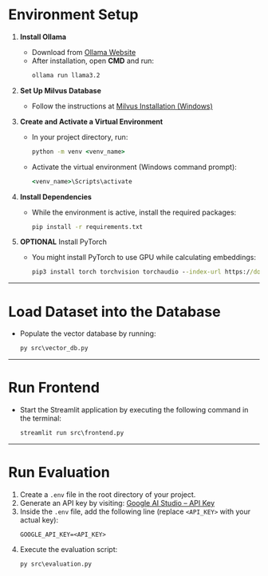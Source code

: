 # Environment Setup

1. **Install Ollama**  
   - Download from [Ollama Website](https://ollama.com/download/windows)  
   - After installation, open **CMD** and run:  
     ```cmd
     ollama run llama3.2
     ```

2. **Set Up Milvus Database**  
   - Follow the instructions at [Milvus Installation (Windows)](https://milvus.io/docs/install_standalone-windows.md)

3. **Create and Activate a Virtual Environment**  
   - In your project directory, run:  
     ```cmd
     python -m venv <venv_name>
     ```
   - Activate the virtual environment (Windows command prompt):  
     ```cmd
     <venv_name>\Scripts\activate
     ```

4. **Install Dependencies**  
   - While the environment is active, install the required packages:  
     ```cmd
     pip install -r requirements.txt
     ```

5. **OPTIONAL** Install PyTorch
   - You might install PyTorch to use GPU while calculating embeddings:
     ```cmd
     pip3 install torch torchvision torchaudio --index-url https://download.pytorch.org/whl/cu128
     ```

---

# Load Dataset into the Database

- Populate the vector database by running:  
  ```cmd
  py src\vector_db.py
  ```

---

# Run Frontend

- Start the Streamlit application by executing the following command in the terminal:  
  ```cmd
  streamlit run src\frontend.py
  ```

---

# Run Evaluation

1. Create a `.env` file in the root directory of your project.
2. Generate an API key by visiting: [Google AI Studio – API Key](https://aistudio.google.com/app/apikey?hl=pl)
3. Inside the `.env` file, add the following line (replace `<API_KEY>` with your actual key):  
   ```env
   GOOGLE_API_KEY=<API_KEY>
   ```
4. Execute the evaluation script:
   ```cmd
   py src\evaluation.py
   ```

